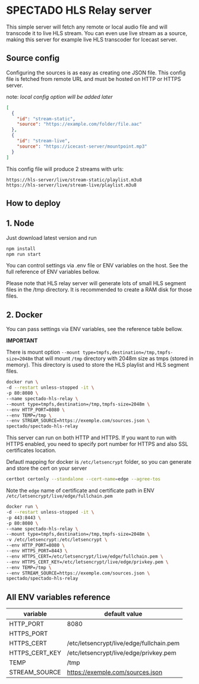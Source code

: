 # SPECTADO HLS Relay server

This simple server will fetch any remote or local audio file and will transcode it to live HLS stream. You can even use live stream as a source, making this server for example live HLS transcoder for Icecast server.

## Source config

Configuring the sources is as easy as creating one JSON file. This config file is fetched from remote URL and must be hosted on HTTP or HTTPS server.

note: _local config option will be added later_

```json
[
  {
    "id": "stream-static",
    "source": "https://example.com/folder/file.aac"
  },
  {
    "id": "stream-live",
    "source": "https://icecast-server/mountpoint.mp3"
  }
]
```

This config file will produce 2 streams with urls:

```
https://hls-server/live/stream-static/playlist.m3u8
https://hls-server/live/stream-live/playlist.m3u8
```

## How to deploy

## 1. Node

Just download latest version and run

```bash
npm install
npm run start
```

You can control settings via .env file or ENV variables on the host. See the full reference of ENV variables bellow.

Please note that HLS relay server will generate lots of small HLS segment files in the /tmp directory. It is recommended to create a RAM disk for those files.

## 2. Docker

You can pass settings via ENV variables, see the reference table bellow.

**IMPORTANT**

There is mount option `--mount type=tmpfs,destination=/tmp,tmpfs-size=2048m` that will mount `/tmp` directory with 2048m size as tmps (stored in memory). This directory is used to store the HLS playlist and HLS segment files.

```bash
docker run \
-d --restart unless-stopped -it \
-p 80:8080 \
--name spectado-hls-relay \
--mount type=tmpfs,destination=/tmp,tmpfs-size=2048m \
--env HTTP_PORT=8080 \
--env TEMP=/tmp \
--env STREAM_SOURCE=https://exemple.com/sources.json \
spectado/spectado-hls-relay
```

This server can run on both HTTP and HTTPS. If you want to run with HTTPS enabled, you need to specify port number for HTTPS and also SSL certificates location.

Defautl mapping for docker is `/etc/letsencrypt` folder, so you can generate and store the cert on your server

```bash
certbot certonly --standalone --cert-name=edge --agree-tos
```

Note the `edge` name of certificate and certificate path in ENV `/etc/letsencrypt/live/edge/fullchain.pem`

```bash
docker run \
-d --restart unless-stopped -it \
-p 443:8443 \
-p 80:8080 \
--name spectado-hls-relay \
--mount type=tmpfs,destination=/tmp,tmpfs-size=2048m \
-v /etc/letsencrypt:/etc/letsencrypt \
--env HTTP_PORT=8080 \
--env HTTPS_PORT=8443 \
--env HTTPS_CERT=/etc/letsencrypt/live/edge/fullchain.pem \
--env HTTPS_CERT_KEY=/etc/letsencrypt/live/edge/privkey.pem \
--env TEMP=/tmp \
--env STREAM_SOURCE=https://exemple.com/sources.json \
spectado/spectado-hls-relay
```

## All ENV variables reference

| variable       | default value                            |
| -------------- | ---------------------------------------- |
| HTTP_PORT      | 8080                                     |
| HTTPS_PORT     |                                          |
| HTTPS_CERT     | /etc/letsencrypt/live/edge/fullchain.pem |
| HTTPS_CERT_KEY | /etc/letsencrypt/live/edge/privkey.pem   |
| TEMP           | /tmp                                     |
| STREAM_SOURCE  | https://exemple.com/sources.json         |
